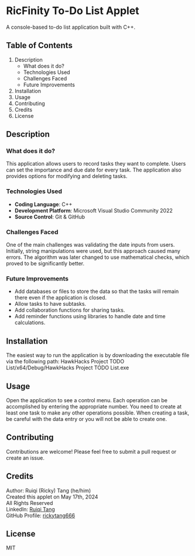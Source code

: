 # RicFinity To-Do List Applet
A console-based to-do list application built with C++.

## Table of Contents
1. Description
    - What does it do?
    - Technologies Used
    - Challenges Faced
    - Future Improvements
2. Installation
3. Usage
4. Contributing
5. Credits
6. License

## Description

### What does it do?
This application allows users to record tasks they want to complete. Users can set the importance and due date for every task. The application also provides options for modifying and deleting tasks.

### Technologies Used
- **Coding Language**: C++
- **Development Platform**: Microsoft Visual Studio Community 2022
- **Source Control**: Git & GitHub

### Challenges Faced
One of the main challenges was validating the date inputs from users. Initially, string manipulations were used, but this approach caused many errors. The algorithm was later changed to use mathematical checks, which proved to be significantly better.

### Future Improvements
- Add databases or files to store the data so that the tasks will remain there even if the application is closed.
- Allow tasks to have subtasks.
- Add collaboration functions for sharing tasks.
- Add reminder functions using libraries to handle date and time calculations.

## Installation
The easiest way to run the application is by downloading the executable file via the following path: HawkHacks Project TODO List/x64/Debug/HawkHacks Project TODO List.exe

## Usage
Open the application to see a control menu. Each operation can be accomplished by entering the appropriate number. You need to create at least one task to make any other operations possible. When creating a task, be careful with the data entry or you will not be able to create one.

## Contributing
Contributions are welcome! Please feel free to submit a pull request or create an issue.

## Credits
Author: Ruiqi (Ricky) Tang (he/him) \
Created this applet on May 17th, 2024 \
All Rights Reserved \
LinkedIn: [Ruiqi Tang](https://www.linkedin.com/in/ruiqi-tang-04a16a2a2/) \
GitHub Profile: [rickytang666](https://github.com/rickytang666)

## License
MIT
